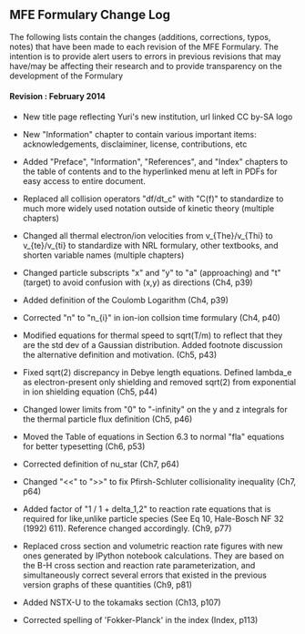 ## MFE Formulary Change Log

The following lists contain the changes (additions, corrections,
typos, notes) that have been made to each revision of the MFE
Formulary. The intention is to provide alert users to errors in
previous revisions that may have/may be affecting their research and
to provide transparency on the development of the Formulary

#### Revision : February 2014

* New title page reflecting Yuri's new institution, url linked CC
by-SA logo

* New "Information" chapter to contain various important items:
acknowledgements, disclaiminer, license, contributions, etc

* Added "Preface", "Information", "References", and "Index" chapters
to the table of contents and to the hyperlinked menu at left in PDFs
for easy access to entire document.

* Replaced all collision operators "df/dt_c" with "C(f)" to standardize
to much more widely used notation outside of kinetic theory (multiple
chapters)

* Changed all thermal electron/ion velocities from v_{The}/v_{Thi} to
v_{te}/v_{ti} to standardize with NRL formulary, other textbooks, and
shorten variable names (multiple chapters)

* Changed particle subscripts "x" and "y" to "a" (approaching) and "t"
(target) to avoid confusion with (x,y) as directions (Ch4, p39)

* Added definition of the Coulomb Logarithm (Ch4, p39)

* Corrected "n" to "n_{i}" in ion-ion collsion time formulary (Ch4, p40)

* Modified equations for thermal speed to sqrt(T/m) to reflect that
they are the std dev of a Gaussian distribution. Added footnote
discussion the alternative definition and motivation. (Ch5, p43)

* Fixed sqrt(2) discrepancy in Debye length equations. Defined lambda_e
as electron-present only shielding and removed sqrt(2) from
exponential in ion shielding equation (Ch5, p44)

* Changed lower limits from "0" to "-infinity" on the y and z integrals
for the thermal particle flux definition (Ch5, p46)

* Moved the Table of equations in Section 6.3 to normal "fla" equations
for better typesetting (Ch6, p53)

* Corrected definition of nu_star (Ch7, p64)

* Changed "<<" to ">>" to fix Pfirsh-Schluter collisionality inequality
(Ch7, p64)

* Added factor of "1 / 1 + delta_1,2" to reaction rate equations that
is required for like,unlike particle species (See Eq 10, Hale-Bosch NF
32 (1992) 611). Reference changed accordingly. (Ch9, p77)

* Replaced cross section and volumetric reaction rate figures with new
ones generated by IPython notebook calculations. They are based on the
B-H cross section and reaction rate parameterization, and
simultaneously correct several errors that existed in the previous
version graphs of these quantities (Ch9, p81)

* Added NSTX-U to the tokamaks section (Ch13, p107)

* Corrected spelling of 'Fokker-Planck' in the index (Index, p113)